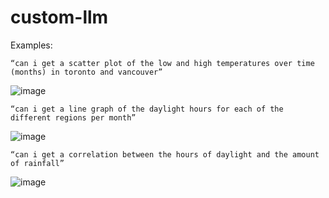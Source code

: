 # custom-llm

<!-----

You have some errors, warnings, or alerts. If you are using reckless mode, turn it off to see inline alerts.
* ERRORs: 0
* WARNINGs: 0
* ALERTS: 3

Conversion time: 0.702 seconds.


Using this Markdown file:

1. Paste this output into your source file.
2. See the notes and action items below regarding this conversion run.
3. Check the rendered output (headings, lists, code blocks, tables) for proper
   formatting and use a linkchecker before you publish this page.

Conversion notes:

* Docs to Markdown version 1.0β35
* Mon Mar 18 2024 18:17:14 GMT-0700 (PDT)
* Source doc: Custom-LLM Readme
* This document has images: check for >>>>>  gd2md-html alert:  inline image link in generated source and store images to your server. NOTE: Images in exported zip file from Google Docs may not appear in  the same order as they do in your doc. Please check the images!

----->

Examples:

```
“can i get a scatter plot of the low and high temperatures over time (months) in toronto and vancouver”
```
![image](https://github.com/David-Ykz/custom-llm/assets/59211419/fd9c3538-b774-4e93-9f67-30987853adbd)

```
“can i get a line graph of the daylight hours for each of the different regions per month”
```
![image](https://github.com/David-Ykz/custom-llm/assets/59211419/62c427b3-55f7-4d65-8898-56e12d145f51)

```
“can i get a correlation between the hours of daylight and the amount of rainfall”
```
![image](https://github.com/David-Ykz/custom-llm/assets/59211419/4e1debe7-b886-4eb1-b1b6-fdb210736538)
